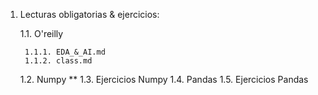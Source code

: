 1. Lecturas obligatorias & ejercicios:

    1.1. O'reilly
        
        1.1.1. EDA_&_AI.md
        1.1.2. class.md

    1.2. Numpy ** 
    1.3. Ejercicios Numpy
    1.4. Pandas
    1.5. Ejercicios Pandas